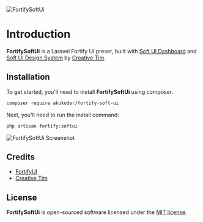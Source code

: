 ![FortifySoftUi](https://bitbucket.org/akukoder/fortify-soft-ui/raw/d4aeed12cfdf772bb1a1a069559e1740a6903927/fortify-soft-ui.png)

# Introduction

**FortifySoftUi** is a Laravel Fortify UI preset, built with [Soft UI Dashboard](https://www.creative-tim.com/product/soft-ui-dashboard) and [Soft UI Design System](https://www.creative-tim.com/product/soft-ui-design-system) by [Creative Tim](https://www.creative-tim.com).

## Installation

To get started, you'll need to install **FortifySoftUi** using composer.

```bash
composer require akukoder/fortify-soft-ui
```

Next, you'll need to run the install command:

```bash
php artisan fortify:softui
```

![FortifySoftUi Screenshot](https://bitbucket.org/akukoder/fortify-soft-ui/raw/d4aeed12cfdf772bb1a1a069559e1740a6903927/fortify-soft-ui-login.png)

## Credits
- [FortifyUI](https://github.com/zacksmash/fortify-ui)
- [Creative Tim](https://www.creative-tim.com)

## License

**FortifySoftUi** is open-sourced software licensed under the [MIT license](LICENSE.md).
